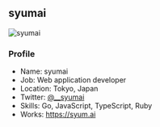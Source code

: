 ## syumai

![syumai](https://syum.ai/image/random?type=svg##)

### Profile

- Name: syumai
- Job: Web application developer
- Location: Tokyo, Japan
- Twitter: [@\_\_syumai](https://twitter.com/__syumai)
- Skills: Go, JavaScript, TypeScript, Ruby
- Works: https://syum.ai

